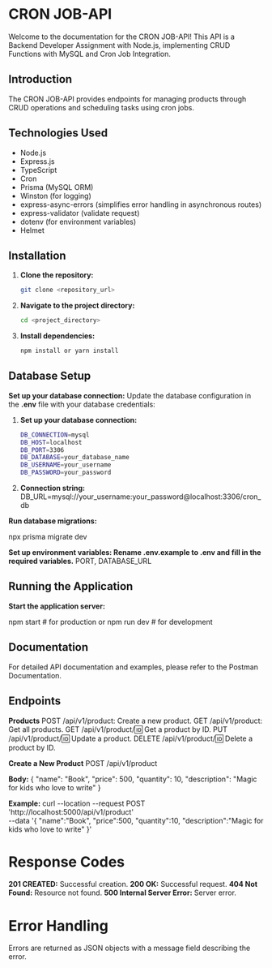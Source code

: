 # CRON JOB-API

Welcome to the documentation for the CRON JOB-API! This API is a Backend Developer Assignment with Node.js, implementing CRUD Functions with MySQL and Cron Job Integration.

## Introduction

The CRON JOB-API provides endpoints for managing products through CRUD operations and scheduling tasks using cron jobs.

## Technologies Used

- Node.js
- Express.js
- TypeScript
- Cron
- Prisma (MySQL ORM)
- Winston (for logging)
- express-async-errors (simplifies error handling in asynchronous routes)
- express-validator (validate request)
- dotenv (for environment variables)
- Helmet

## Installation

1. **Clone the repository:**  
   ```bash
   git clone <repository_url>
2. **Navigate to the project directory:**  
   ```bash
   cd <project_directory>

2. **Install dependencies:**  
   ```bash
   npm install or yarn install


## Database Setup

**Set up your database connection:**
Update the database configuration in the **.env** file with your database credentials:

1. **Set up your database connection:**
   ```bash
   DB_CONNECTION=mysql
   DB_HOST=localhost
   DB_PORT=3306
   DB_DATABASE=your_database_name
   DB_USERNAME=your_username
   DB_PASSWORD=your_password

2. **Connection string:**
DB_URL=mysql://your_username:your_password@localhost:3306/cron_db

**Run database migrations:**

npx prisma migrate dev

**Set up environment variables: Rename .env.example to .env and fill in the required variables.**
PORT,
DATABASE_URL

## Running the Application
**Start the application server:**

npm start  # for production
or
npm run dev  # for development

## Documentation
For detailed API documentation and examples, please refer to the Postman Documentation.
## Endpoints
**Products**
POST /api/v1/product: Create a new product.
GET /api/v1/product: Get all products.
GET /api/v1/product/:id: Get a product by ID.
PUT /api/v1/product/:id: Update a product.
DELETE /api/v1/product/:id: Delete a product by ID.

**Create a New Product**
POST /api/v1/product

**Body:**
{
  "name": "Book",
  "price": 500,
  "quantity": 10,
  "description": "Magic for kids who love to write"
}

**Example:**
curl --location --request POST 'http://localhost:5000/api/v1/product' \
--data '{
"name":"Book",
"price":500,
"quantity":10,
"description":"Magic for kids who love to write"
}'


# Response Codes

**201 CREATED:** Successful creation.
**200 OK:** Successful request.
**404 Not Found:** Resource not found.
**500 Internal Server Error:** Server error.

# Error Handling
Errors are returned as JSON objects with a message field describing the error.
